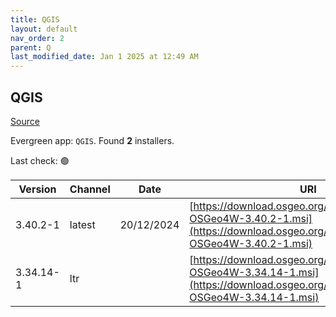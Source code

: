 ```yaml
---
title: QGIS
layout: default
nav_order: 2
parent: Q
last_modified_date: Jan 1 2025 at 12:49 AM
---
```


## QGIS

[Source](https://qgis.org/en/site/index.html)

Evergreen app: `QGIS`. Found **2** installers.

Last check: 🟢

| Version   | Channel | Date       | URI                                                                                                                                      |
| --------- | ------- | ---------- | ---------------------------------------------------------------------------------------------------------------------------------------- |
| 3.40.2-1  | latest  | 20/12/2024 | [https://download.osgeo.org/qgis/windows/QGIS-OSGeo4W-3.40.2-1.msi](https://download.osgeo.org/qgis/windows/QGIS-OSGeo4W-3.40.2-1.msi)   |
| 3.34.14-1 | ltr     |            | [https://download.osgeo.org/qgis/windows/QGIS-OSGeo4W-3.34.14-1.msi](https://download.osgeo.org/qgis/windows/QGIS-OSGeo4W-3.34.14-1.msi) |
